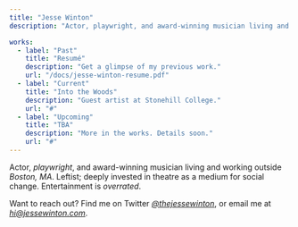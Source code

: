 ```yaml
---
title: "Jesse Winton"
description: "Actor, playwright, and award-winning musician living and working outside Boston, MA."

works:
  - label: "Past"
    title: "Resumé"
    description: "Get a glimpse of my previous work."
    url: "/docs/jesse-winton-resume.pdf"
  - label: "Current"
    title: "Into the Woods"
    description: "Guest artist at Stonehill College."
    url: "#"
  - label: "Upcoming"
    title: "TBA"
    description: "More in the works. Details soon."
    url: "#"
---
```


Actor, _playwright_, and award-winning musician living and working outside _Boston, MA_. Leftist; deeply invested in theatre as a medium for social change. Entertainment is _overrated_.

Want to reach out? Find me on Twitter _[@thejessewinton](https://twitter.com/thejessewinton)_, or email me at _[hi@jessewinton.com](mailto:hi@jessewinton.com)_.
